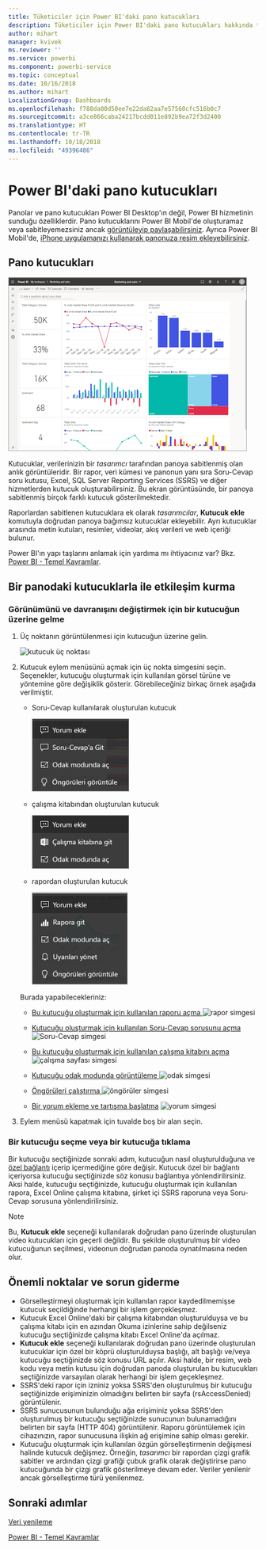 ```yaml
---
title: Tüketiciler için Power BI'daki pano kutucukları
description: Tüketiciler için Power BI'daki pano kutucukları hakkında tüm bilinmesi gerekenler. SQL Server Reporting Services (SSRS) ile oluşturulan kutucuklar da ele alınmaktadır.
author: mihart
manager: kvivek
ms.reviewer: ''
ms.service: powerbi
ms.component: powerbi-service
ms.topic: conceptual
ms.date: 10/16/2018
ms.author: mihart
LocalizationGroup: Dashboards
ms.openlocfilehash: f788da00d50ee7e22da82aa7e57560cfc516b0c7
ms.sourcegitcommit: a3ce866caba24217bcdd011e892b9ea72f3d2400
ms.translationtype: HT
ms.contentlocale: tr-TR
ms.lasthandoff: 10/18/2018
ms.locfileid: "49396486"
---
```

# <a name="dashboard-tiles-in-power-bi"></a>Power BI'daki pano kutucukları
Panolar ve pano kutucukları Power BI Desktop'ın değil, Power BI hizmetinin sunduğu özelliklerdir. Pano kutucuklarını Power BI Mobil'de oluşturamaz veya sabitleyemezsiniz ancak [görüntüleyip paylaşabilirsiniz](mobile/mobile-tiles-in-the-mobile-apps.md). Ayrıca Power BI Mobil'de, [iPhone uygulamanızı kullanarak panonuza resim ekleyebilirsiniz](mobile/mobile-iphone-app-get-started.md).

## <a name="dashboard-tiles"></a>Pano kutucukları
![Power BI panosu](./media/end-user-tiles/power-bi-dashboard.png)

Kutucuklar, verilerinizin bir *tasarımcı* tarafından panoya sabitlenmiş olan anlık görüntüleridir. Bir rapor, veri kümesi ve panonun yanı sıra Soru-Cevap soru kutusu, Excel, SQL Server Reporting Services (SSRS) ve diğer hizmetlerden kutucuk oluşturabilirsiniz.  Bu ekran görüntüsünde, bir panoya sabitlenmiş birçok farklı kutucuk gösterilmektedir.

Raporlardan sabitlenen kutucuklara ek olarak *tasarımcılar*, **Kutucuk ekle** komutuyla doğrudan panoya bağımsız kutucuklar ekleyebilir. Ayrı kutucuklar arasında metin kutuları, resimler, videolar, akış verileri ve web içeriği bulunur.

Power BI'ın yapı taşlarını anlamak için yardıma mı ihtiyacınız var?  Bkz. [Power BI - Temel Kavramlar](end-user-basic-concepts.md).


## <a name="interacting-with-tiles-on-a-dashboard"></a>Bir panodaki kutucuklarla ile etkileşim kurma

### <a name="hover-over-a-tile-to-change-the-appearance-and-behavior"></a>Görünümünü ve davranışını değiştirmek için bir kutucuğun üzerine gelme
1. Üç noktanın görüntülenmesi için kutucuğun üzerine gelin.
   
    ![kutucuk üç noktası](./media/end-user-tiles/ellipses_new.png)
2. Kutucuk eylem menüsünü açmak için üç nokta simgesini seçin. Seçenekler, kutucuğu oluşturmak için kullanılan görsel türüne ve yöntemine göre değişiklik gösterir. Görebileceğiniz birkaç örnek aşağıda verilmiştir.

    - Soru-Cevap kullanılarak oluşturulan kutucuk
   
        ![üç nokta simgesi](./media/end-user-tiles/power-bi-menu1.png)

    - çalışma kitabından oluşturulan kutucuk
   
        ![üç nokta simgesi](./media/end-user-tiles/power-bi-menu2.png)

    - rapordan oluşturulan kutucuk
   
        ![üç nokta simgesi](./media/end-user-tiles/power-bi-menu3.png)
   
    Burada yapabilecekleriniz:
   
   * [Bu kutucuğu oluşturmak için kullanılan raporu açma ](end-user-reports.md) ![rapor simgesi](./media/end-user-tiles/chart-icon.jpg)  
   
   * [Kutucuğu oluşturmak için kullanılan Soru-Cevap sorusunu açma ](end-user-reports.md) ![Soru-Cevap simgesi](./media/end-user-tiles/qna-icon.png)  
   

   * [Bu kutucuğu oluşturmak için kullanılan çalışma kitabını açma ](end-user-reports.md) ![çalışma sayfası simgesi](./media/end-user-tiles/power-bi-open-worksheet.png)  
    * [Kutucuğu odak modunda görüntüleme ](end-user-focus.md) ![odak simgesi](./media/end-user-tiles/fullscreen-icon.jpg)  
     * [Öngörüleri çalıştırma ](end-user-insights.md) ![öngörüler simgesi](./media/end-user-tiles/power-bi-insights.png)
    * [Bir yorum ekleme ve tartışma başlatma](end-user-comment.md) ![yorum simgesi](./media/end-user-tiles/comment-icons.png)

3. Eylem menüsü kapatmak için tuvalde boş bir alan seçin.

### <a name="select-click-a-tile"></a>Bir kutucuğu seçme veya bir kutucuğa tıklama
Bir kutucuğu seçtiğinizde sonraki adım, kutucuğun nasıl oluşturulduğuna ve [özel bağlantı](../service-dashboard-edit-tile.md) içerip içermediğine göre değişir. Kutucuk özel bir bağlantı içeriyorsa kutucuğu seçtiğinizde söz konusu bağlantıya yönlendirilirsiniz. Aksi halde, kutucuğu seçtiğinizde, kutucuğu oluşturmak için kullanılan rapora, Excel Online çalışma kitabına, şirket içi SSRS raporuna veya Soru-Cevap sorusuna yönlendirilirsiniz.

> [!NOTE]
> Bu, **Kutucuk ekle** seçeneği kullanılarak doğrudan pano üzerinde oluşturulan video kutucukları için geçerli değildir. Bu şekilde oluşturulmuş bir video kutucuğunun seçilmesi, videonun doğrudan panoda oynatılmasına neden olur.   
> 
> 

## <a name="considerations-and-troubleshooting"></a>Önemli noktalar ve sorun giderme
* Görselleştirmeyi oluşturmak için kullanılan rapor kaydedilmemişse kutucuk seçildiğinde herhangi bir işlem gerçekleşmez.
* Kutucuk Excel Online'daki bir çalışma kitabından oluşturulduysa ve bu çalışma kitabı için en azından Okuma izinlerine sahip değilseniz kutucuğu seçtiğinizde çalışma kitabı Excel Online'da açılmaz.
* **Kutucuk ekle** seçeneği kullanılarak doğrudan pano üzerinde oluşturulan kutucuklar için özel bir köprü oluşturulduysa başlığı, alt başlığı ve/veya kutucuğu seçtiğinizde söz konusu URL açılır.  Aksi halde, bir resim, web kodu veya metin kutusu için doğrudan panoda oluşturulan bu kutucukları seçtiğinizde varsayılan olarak herhangi bir işlem geçekleşmez.
* SSRS'deki rapor için izniniz yoksa SSRS'den oluşturulmuş bir kutucuğu seçtiğinizde erişiminizin olmadığını belirten bir sayfa (rsAccessDenied) görüntülenir.
* SSRS sunucusunun bulunduğu ağa erişiminiz yoksa SSRS'den oluşturulmuş bir kutucuğu seçtiğinizde sunucunun bulunamadığını belirten bir sayfa (HTTP 404) görüntülenir. Raporu görüntülemek için cihazınızın, rapor sunucusuna ilişkin ağ erişimine sahip olması gerekir.
* Kutucuğu oluşturmak için kullanılan özgün görselleştirmenin değişmesi halinde kutucuk değişmez.  Örneğin, *tasarımcı* bir rapordan çizgi grafik sabitler ve ardından çizgi grafiği çubuk grafik olarak değiştirirse pano kutucuğunda bir çizgi grafik gösterilmeye devam eder. Veriler yenilenir ancak görselleştirme türü yenilenmez.

## <a name="next-steps"></a>Sonraki adımlar
[Veri yenileme](../refresh-data.md)

[Power BI - Temel Kavramlar](end-user-basic-concepts.md)
